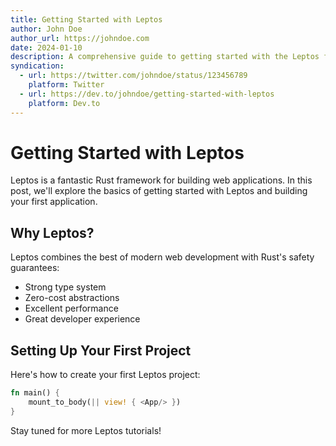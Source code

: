 ```yaml
---
title: Getting Started with Leptos
author: John Doe
author_url: https://johndoe.com
date: 2024-01-10
description: A comprehensive guide to getting started with the Leptos framework
syndication:
  - url: https://twitter.com/johndoe/status/123456789
    platform: Twitter
  - url: https://dev.to/johndoe/getting-started-with-leptos
    platform: Dev.to
---
```


# Getting Started with Leptos

Leptos is a fantastic Rust framework for building web applications. In this post, we'll explore
the basics of getting started with Leptos and building your first application.

## Why Leptos?

Leptos combines the best of modern web development with Rust's safety guarantees:

- Strong type system
- Zero-cost abstractions
- Excellent performance
- Great developer experience

## Setting Up Your First Project

Here's how to create your first Leptos project:

```rust
fn main() {
    mount_to_body(|| view! { <App/> })
}
```

Stay tuned for more Leptos tutorials!